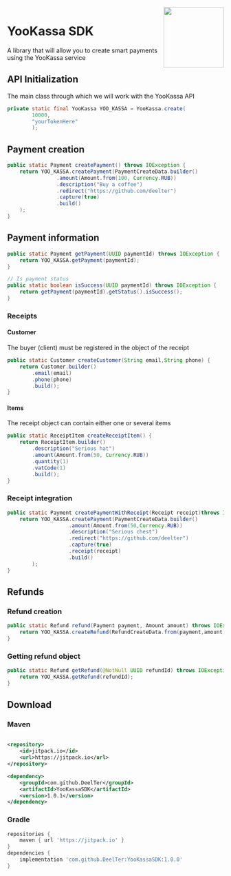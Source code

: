 <img align="right" src="https://i.imgur.com/Mu7nPnY.png" height="140" width="140">

# YooKassa SDK

A library that will allow you to create smart payments using the YooKassa service

## API Initialization

The main class through which we will work with the YooKassa API

```java
private static final YooKassa YOO_KASSA = YooKassa.create(
		10000,
		"yourTokenHere"
        );
```

## Payment creation

```java
public static Payment createPayment() throws IOException {
    return YOO_KASSA.createPayment(PaymentCreateData.builder()
                .amount(Amount.from(100, Currency.RUB))
                .description("Buy a coffee")
                .redirect("https://github.com/deelter")
                .capture(true)
                .build()
    );
}
```

## Payment information

```java
public static Payment getPayment(UUID paymentId) throws IOException {
	return YOO_KASSA.getPayment(paymentId);
}

// Is payment status
public static boolean isSuccess(UUID paymentId) throws IOException {
	return getPayment(paymentId).getStatus().isSuccess();
}
```

### Receipts

#### Customer

The buyer (client) must be registered in the object of the receipt

```java
public static Customer createCustomer(String email,String phone) {
	return Customer.builder()
		.email(email)
		.phone(phone)
		.build();
}
```

#### Items

The receipt object can contain either one or several items

```java
public static ReceiptItem createReceiptItem() {
	return ReceiptItem.builder()
		.description("Serious hat")
		.amount(Amount.from(50, Currency.RUB))
		.quantity(1)
		.vatCode(1)
		.build();
}
```

### Receipt integration

```java
public static Payment createPaymentWithReceipt(Receipt receipt)throws IOException{
	return YOO_KASSA.createPayment(PaymentCreateData.builder()
                    .amount(Amount.from(50,Currency.RUB))
                    .description("Serious chest")
                    .redirect("https://github.com/deelter")
                    .capture(true)
                    .receipt(receipt)
                    .build()
        );
}
```

## Refunds

### Refund creation

```java
public static Refund refund(Payment payment, Amount amount) throws IOException {
	return YOO_KASSA.createRefund(RefundCreateData.from(payment,amount));
}
```

### Getting refund object

```java
public static Refund getRefund(@NotNull UUID refundId) throws IOException {
	return YOO_KASSA.getRefund(refundId);
}
```

## Download

### Maven

```xml

<repository>
    <id>jitpack.io</id>
    <url>https://jitpack.io</url>
</repository>

<dependency>
    <groupId>com.github.DeelTer</groupId>
    <artifactId>YooKassaSDK</artifactId>
    <version>1.0.1</version>
</dependency>
```

### Gradle

```gradle
repositories {
    maven { url 'https://jitpack.io' }
}
dependencies {
    implementation 'com.github.DeelTer:YooKassaSDK:1.0.0'
}
```